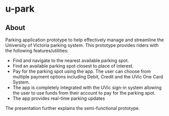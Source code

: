 # u-park

## About
Parking application prototype to help effectively manage and streamline the University of Victoria parking system. This prototype provides riders with the following features/utilities:
* Find and navigate to the nearest available parking spot.
* Find an available parking spot closest to place of interest.
* Pay for the parking spot using the app. The user can choose from multiple payment options including Debit, Credit and the UVic One Card System.
* The app is completely integrated with the UVic sign-in system allowing the user to use funds from their account to pay for the parking spot.
* The app provides real-time parking updates

The presentation further explains the semi-functional prototype.

